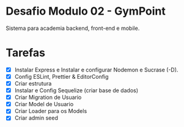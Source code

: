 # Desafio Modulo 02 - GymPoint

Sistema para academia backend, front-end e mobile.

# Tarefas

- [x] Instalar Express e Instalar e configurar Nodemon e Sucrase (-D).
- [x] Config ESLint, Prettier & EditorConfig
- [x] Criar estrutura
- [x] Instalar e Config Sequelize (criar base de dados)
- [x] Criar Migration de Usuario
- [x] Criar Model de Usuario
- [x] Criar Loader para os Models
- [x] Criar admin seed
